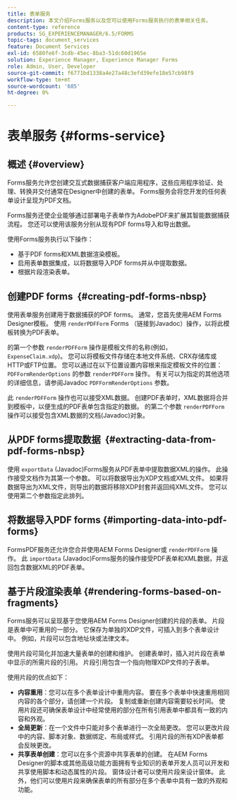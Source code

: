 ```yaml
---
title: 表单服务
description: 本文介绍Forms服务以及您可以使用Forms服务执行的表单相关任务。
content-type: reference
products: SG_EXPERIENCEMANAGER/6.5/FORMS
topic-tags: document_services
feature: Document Services
exl-id: 6580fe6f-3cdb-45ec-8ba3-51dc60d1965e
solution: Experience Manager, Experience Manager Forms
role: Admin, User, Developer
source-git-commit: f6771bd1338a4e27a48c3efd39efe18e57cb98f9
workflow-type: tm+mt
source-wordcount: '685'
ht-degree: 0%

---
```


# 表单服务 {#forms-service}

## 概述 {#overview}

Forms服务允许您创建交互式数据捕获客户端应用程序，这些应用程序验证、处理、转换并交付通常在Designer中创建的表单。 Forms服务会将您开发的任何表单设计呈现为PDF文档。

Forms服务还使企业能够通过部署电子表单作为AdobePDF来扩展其智能数据捕获流程。 您还可以使用该服务分别从现有PDF forms导入和导出数据。

使用Forms服务执行以下操作：

* 基于PDF forms和XML数据渲染模板。
* 启用表单数据集成，以将数据导入PDF forms并从中提取数据。
* 根据片段渲染表单。

## 创建PDF forms  {#creating-pdf-forms-nbsp}

使用表单服务创建用于数据捕获的PDF forms。 通常，您首先使用AEM Forms Designer模板。 使用 `renderPDFForm` Forms （链接到Javadoc）操作，以将此模板转换为PDF表单。

的第一个参数 `renderPDFForm` 操作是模板文件的名称(例如， `ExpenseClaim.xdp`)。 您可以将模板文件存储在本地文件系统、CRX存储库或HTTP或FTP位置。 您可以通过在以下位置设置内容根来指定模板文件的位置： `PDFFormRenderOptions` 的参数 `renderPDFForm` 操作。 有关可以为指定的其他选项的详细信息，请参阅Javadoc `PDFFormRenderOptions` 参数。

此 `renderPDFForm` 操作也可以接受XML数据。 创建PDF表单时，XML数据将合并到模板中，以便生成的PDF表单包含指定的数据。 的第二个参数 `renderPDFForm` 操作可以接受包含XML数据的文档(Javadoc)对象。

## 从PDF forms提取数据  {#extracting-data-from-pdf-forms-nbsp}

使用 `exportData` (Javadoc)Forms服务从PDF表单中提取数据XML的操作。 此操作接受文档作为其第一个参数。 可以将数据导出为XDP文档或XML文件。 如果将数据导出为XML文件，则导出的数据将移除XDP封套并返回纯XML文件。 您可以使用第二个参数指定此排列。

## 将数据导入PDF forms {#importing-data-into-pdf-forms}

FormsPDF服务还允许您合并使用AEM Forms Designer或 `renderPDFForm` 操作。 此 `importData` (Javadoc)Forms服务的操作接受PDF表单和XML数据，并返回包含数据XML的PDF表单。

## 基于片段渲染表单 {#rendering-forms-based-on-fragments}

Forms服务可以呈现基于您使用AEM Forms Designer创建的片段的表单。 片段是表单中可重用的一部分。 它保存为单独的XDP文件，可插入到多个表单设计中。 例如，片段可以包含地址块或法律文本。

使用片段可简化并加速大量表单的创建和维护。 创建表单时，插入对片段在表单中显示的所需片段的引用。 片段引用包含一个指向物理XDP文件的子表单。

使用片段的优点如下：

* **内容重用**：您可以在多个表单设计中重用内容。 要在多个表单中快速重用相同内容的各个部分，请创建一个片段。 复制或重新创建内容需要较长时间。 使用片段还可确保表单设计中经常使用的部分在所有引用表单中都具有一致的内容和外观。
* **全局更新**：在一个文件中只能对多个表单进行一次全局更改。 您可以更改片段中的内容、脚本对象、数据绑定、布局或样式。 引用片段的所有XDP表单都会反映更改。
* **共享表单创建**：您可以在多个资源中共享表单的创建。 在AEM Forms Designer的脚本或其他高级功能方面拥有专业知识的表单开发人员可以开发和共享使用脚本和动态属性的片段。 窗体设计者可以使用片段来设计窗体。 此外，他们可以使用片段来确保表单的所有部分在多个表单中具有一致的外观和功能。
